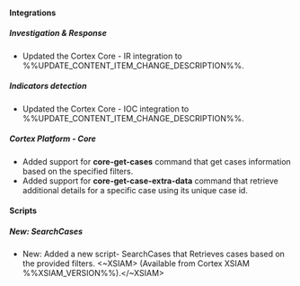 
#### Integrations

##### Investigation & Response

- Updated the Cortex Core - IR integration to %%UPDATE_CONTENT_ITEM_CHANGE_DESCRIPTION%%.

##### Indicators detection

- Updated the Cortex Core - IOC integration to %%UPDATE_CONTENT_ITEM_CHANGE_DESCRIPTION%%.

##### Cortex Platform - Core

- Added support for **core-get-cases** command that get cases information based on the specified filters.
- Added support for **core-get-case-extra-data** command that retrieve additional details for a specific case using its unique case id.



#### Scripts

##### New: SearchCases

- New: Added a new script- SearchCases that Retrieves cases based on the provided filters.
<~XSIAM> (Available from Cortex XSIAM %%XSIAM_VERSION%%).</~XSIAM>

